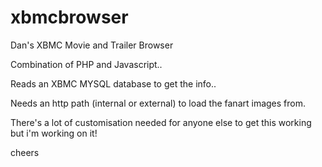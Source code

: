 xbmcbrowser
===========

Dan's XBMC Movie and Trailer Browser

Combination of PHP and Javascript..

Reads an XBMC MYSQL database to get the info..

Needs an http path (internal or external) to load the fanart images from.

There's a lot of customisation needed for anyone else to get this working but i'm working on it!

cheers
